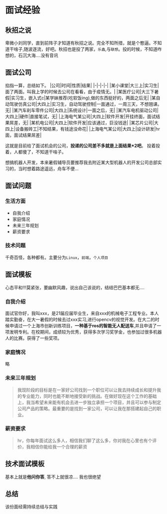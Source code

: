 
# 面试经验
## 秋招之说
卑微小刘同学，直到前阵子才知道有秋招之说。完全不知所措，就是个憨逼。不知道干啥子,随波逐流，好吧。秋招也是投了两家，`乐鑫`,与`联想`。投的时候，不知道咋想的，石沉大海....没有音讯
## 面试公司
掐指一算，总结如下。
|公司|时间|性质|结果|
|-|-|-|-|
|某小课堂|大三上|实习生|面了两面。叫我上学的时候去公司在看看，由于疫情无。|
|某医疗公司|大三下暑假|实习生，嵌入式c|某学妹推荐(吃软饭ing),做的东西挺好的，两面之后无|
|某自动驾驶仿真公司|大四上|实习生，自动驾驶控制|一面通过，一周三天，不想翘课。无|
|某汽车刹车零件公司|大四上|系统设计|一面之后，无|
|某汽车电机驱动公司|大四上|硬件|直接笔试，无|
|上海电气某公司|大四上|软件开发|开挂终面，面试结果屌差，无|
|某机电公司|大四上|软件开发|应该通过，巨没钱途|
|某芯片公司|大四上|设备搬砖工|不知结果，有钱途没命花|
|上海电气某公司|大四上|设计研发|hr面，面试结果屌差|

这就是目前给了面试机会的公司，**投递的公司差不多就是上面结果*2吧**。
投着投着，人都傻了，不知道干啥子。

想搞机器人开发，本来暑假辅导员要推荐我去附近某大型机器人的开发公司总部实习的，当时想着路途遥远，舟车不便...
## 面试问题
          
### 生活方面
- 自我介绍
- 家庭情况
- 未来三年规划
- 薪资要求

### 技术问题
千奇百怪，各种都有。主要分为`Linux`，`前端`，`个人项目`

## 面试模板
心态平和!!!莫紧张，要幽默风趣，说出自己该说的，结结巴巴基本都无....
### 自我介绍
面试官你好，我叫xxx，是21届应届毕业生，来自xxx的机械电子工程专业。本人踏实勤奋，在大一暑假的时候去过xxx实习,进行opencv的视觉开发。在大二的时候申请过一个上海市创新训练项目，**一种基于ros的智能无人配送车**,并且申请了一项发明专利。在校期间，成绩较为优秀，获得多次学习奖学金，也参加过很多机器人的比赛。获得了一些奖项。
### 家庭情况
略
### 未来三年规划

>我现阶段的目标是在一家好公司找到一个职位可以让我去持续成长和提升我的专业能力，同时也能不断地接受新的挑战。在做好现在这个工作的基础上，我当希望未来能有机会去进一步独立承担一个项目，并且可以参与制定公司产品的策略。最重要的是找到一家公司，可以让我在那搭建起自己的职业。

### 薪资要求

>hr，你每年面试这么多人，相信我们聊了这么多，你对我在心里也有个评价，我相信你能给我一个合理的薪资

## 技术面试模板
基本上就是**他问你答**,
答不上就很凉....
我也很绝望

## 总结
该份面经需持续总结与实践

